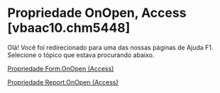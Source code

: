 
# Propriedade OnOpen, Access [vbaac10.chm5448]

Olá! Você foi redirecionado para uma das nossas páginas de Ajuda F1. Selecione o tópico que estava procurando abaixo.

[Propriedade Form.OnOpen (Access)](http://msdn.microsoft.com/library/151b9103-a25d-a595-6cab-20b737909fa6%28Office.15%29.aspx)

[Propriedade Report.OnOpen (Access)](http://msdn.microsoft.com/library/e381f9a5-c409-7ae5-e266-cb3a046eb919%28Office.15%29.aspx)

